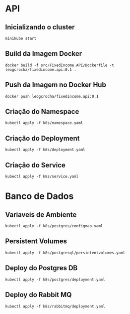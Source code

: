 # API

## Inicializando o cluster
```
minikube start
```

## Build da Imagem Docker
```
docker build -f src/FixedIncome.API/Dockerfile -t leogcrocha/fixedincome.api:0.1 .
```

## Push da Imagem no Docker Hub
```
docker push leogcrocha/fixedincome.api:0.1
```

## Criação do Namespace
```
kubectl apply -f k8s/namespace.yaml
```

## Criação do Deployment
```
kubectl apply -f k8s/deployment.yaml
```

## Criação do Service
```
kubectl apply -f k8s/service.yaml
```

# Banco de Dados
## Variaveis de Ambiente
```
kubectl apply -f k8s/postgres/configmap.yaml
```

## Persistent Volumes
```
kubectl apply -f k8s/postgresql/persintentvolumes.yaml
```

## Deploy do Postgres DB
```
kubectl apply -f k8s/postgres/deployment.yaml
```

## Deploy do Rabbit MQ
```
kubectl apply -f k8s/rabbitmq/deployment.yaml
```